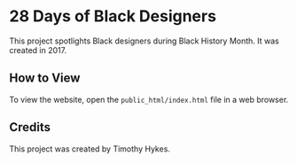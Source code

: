 # 28 Days of Black Designers

This project spotlights Black designers during Black History Month. It was created in 2017.

## How to View

To view the website, open the `public_html/index.html` file in a web browser.

## Credits

This project was created by Timothy Hykes.
